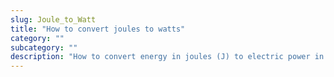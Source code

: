 ```yaml
---
slug: Joule_to_Watt
title: "How to convert joules to watts"
category: ""
subcategory: ""
description: "How to convert energy in joules (J) to electric power in watts (W)."
---
```


